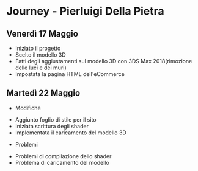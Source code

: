 # Journey - Pierluigi Della Pietra
## Venerdì 17 Maggio
- Iniziato il progetto
- Scelto il modello 3D
- Fatti degli aggiustamenti sul modello 3D con 3DS Max 2018(rimozione delle luci e dei muri)
- Impostata la pagina HTML dell'eCommerce
## Martedì 22 Maggio
* Modifiche
- Aggiunto foglio di stile per il sito
- Iniziata scrittura degli shader
- Implementata il caricamento del modello 3D
* Problemi
- Problemi di compilazione dello shader
- Problema di caricamento del modello